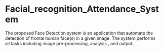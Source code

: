# Facial_recognition_Attendance_System
   The proposed Face Detection system is an application that automate the detection of frontal human face(s) in a given image. The system performs all tasks including image pre-processing, analysis , and output. 
